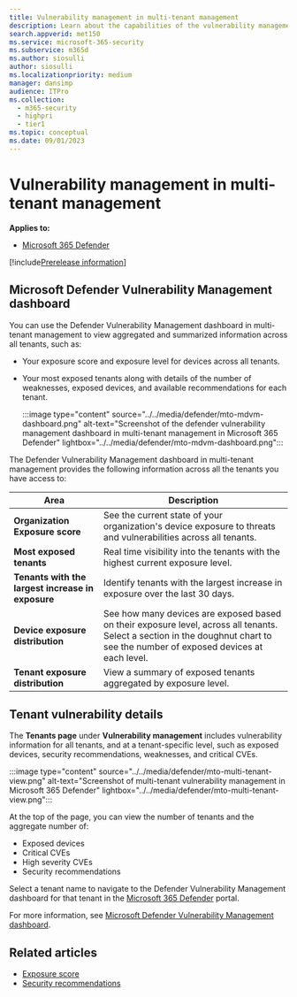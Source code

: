 ```yaml
---
title: Vulnerability management in multi-tenant management
description: Learn about the capabilities of the vulnerability management dashboard in multi-tenant management in Microsoft 365 Defender
search.appverid: met150
ms.service: microsoft-365-security
ms.subservice: m365d
ms.author: siosulli
author: siosulli
ms.localizationpriority: medium
manager: dansimp
audience: ITPro
ms.collection: 
  - m365-security
  - highpri
  - tier1
ms.topic: conceptual
ms.date: 09/01/2023
---
```


# Vulnerability management in multi-tenant management

**Applies to:**

- [Microsoft 365 Defender](https://go.microsoft.com/fwlink/?linkid=2118804)

[!include[Prerelease information](../../includes/prerelease.md)]

## Microsoft Defender Vulnerability Management dashboard

You can use the Defender Vulnerability Management dashboard in multi-tenant management to view aggregated and summarized information across all tenants, such as:

- Your exposure score and exposure level for devices across all tenants.
- Your most exposed tenants along with details of the number of weaknesses, exposed devices, and available recommendations for each tenant.

   :::image type="content" source="../../media/defender/mto-mdvm-dashboard.png" alt-text="Screenshot of the defender vulnerability management dashboard in multi-tenant management in Microsoft 365 Defender" lightbox="../../media/defender/mto-mdvm-dashboard.png":::

The Defender Vulnerability Management dashboard in multi-tenant management provides the following information across all the tenants you have access to:

|Area|Description|
|---|---|
|**Organization Exposure score**|See the current state of your organization's device exposure to threats and vulnerabilities across all tenants.|
|**Most exposed tenants**|Real time visibility into the tenants with the highest current exposure level.|
|**Tenants with the largest increase in exposure**|Identify tenants with the largest increase in exposure over the last 30 days.|
|**Device exposure distribution**|See how many devices are exposed based on their exposure level, across all tenants. Select a section in the doughnut chart to see the number of exposed devices at each level.|
|**Tenant exposure distribution**|View a summary of exposed tenants aggregated by exposure level.|

## Tenant vulnerability details

The **Tenants page** under **Vulnerability management** includes vulnerability information for all tenants, and at a tenant-specific level, such as exposed devices, security recommendations, weaknesses, and critical CVEs.

   :::image type="content" source="../../media/defender/mto-multi-tenant-view.png" alt-text="Screenshot of multi-tenant vulnerability management in Microsoft 365 Defender" lightbox="../../media/defender/mto-multi-tenant-view.png":::

At the top of the page, you can view the number of tenants and the aggregate number of:

- Exposed devices
- Critical CVEs
- High severity CVEs
- Security recommendations

Select a tenant name to navigate to the Defender Vulnerability Management dashboard for that tenant in the [Microsoft 365 Defender](https://security.microsoft.com/machines) portal.

For more information, see [Microsoft Defender Vulnerability Management dashboard](../defender-vulnerability-management/tvm-dashboard-insights.md).

## Related articles

- [Exposure score](../defender-vulnerability-management/tvm-exposure-score.md)
- [Security recommendations](../defender-vulnerability-management/tvm-security-recommendation.md)
